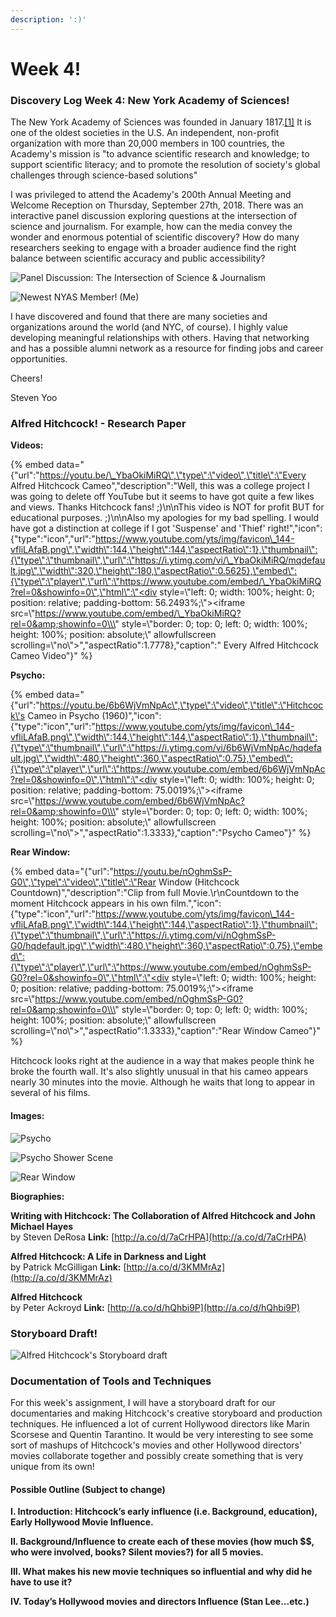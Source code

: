 ```yaml
---
description: ':)'
---
```


# Week 4!

### Discovery Log Week 4: New York Academy of Sciences!

The New York Academy of Sciences was founded in January 1817.[\[1\]](https://en.wikipedia.org/wiki/New_York_Academy_of_Sciences#cite_note-BaatzHistory-1) It is one of the oldest societies in the U.S. An independent, non-profit organization with more than 20,000 members in 100 countries, the Academy's mission is "to advance scientific research and knowledge; to support scientific literacy; and to promote the resolution of society's global challenges through science-based solutions"

I was privileged to attend the Academy's 200th Annual Meeting and Welcome Reception on Thursday, September 27th, 2018. There was an interactive panel discussion exploring questions at the intersection of science and journalism. For example, how can the media convey the wonder and enormous potential of scientific discovery? How do many researchers seeking to engage with a broader audience find  the right balance between scientific accuracy and public accessibility?

![Panel Discussion: The Intersection of Science &amp; Journalism](../.gitbook/assets/img_4728.jpg)

![Newest NYAS Member! \(Me\)](../.gitbook/assets/img_4732.jpg)

I have discovered and found that there are many societies and organizations around the world \(and NYC, of course\). I highly value developing meaningful relationships with others. Having  that networking and has a possible alumni network as a resource for finding jobs and career opportunities. 

Cheers!

Steven Yoo  


### Alfred Hitchcock! - Research Paper

**Videos:** 

{% embed data="{\"url\":\"https://youtu.be/\_YbaOkiMiRQ\",\"type\":\"video\",\"title\":\"Every Alfred Hitchcock Cameo\",\"description\":\"Well, this was a college project I was going to delete off YouTube but it seems to have got quite a few likes and views. Thanks Hitchcock fans! ;\)\\n\\nThis video is NOT for profit BUT for educational purposes. ;\)\\n\\nAlso my apologies for my bad spelling. I would have got a distinction at college if I got \'Suspense\' and \'Thief\' right!\",\"icon\":{\"type\":\"icon\",\"url\":\"https://www.youtube.com/yts/img/favicon\_144-vfliLAfaB.png\",\"width\":144,\"height\":144,\"aspectRatio\":1},\"thumbnail\":{\"type\":\"thumbnail\",\"url\":\"https://i.ytimg.com/vi/\_YbaOkiMiRQ/mqdefault.jpg\",\"width\":320,\"height\":180,\"aspectRatio\":0.5625},\"embed\":{\"type\":\"player\",\"url\":\"https://www.youtube.com/embed/\_YbaOkiMiRQ?rel=0&showinfo=0\",\"html\":\"<div style=\\\"left: 0; width: 100%; height: 0; position: relative; padding-bottom: 56.2493%;\\\"><iframe src=\\\"https://www.youtube.com/embed/\_YbaOkiMiRQ?rel=0&amp;showinfo=0\\\" style=\\\"border: 0; top: 0; left: 0; width: 100%; height: 100%; position: absolute;\\\" allowfullscreen scrolling=\\\"no\\\"></iframe></div>\",\"aspectRatio\":1.7778},\"caption\":\" Every Alfred Hitchcock Cameo Video\"}" %}

**Psycho:**

{% embed data="{\"url\":\"https://youtu.be/6b6WjVmNpAc\",\"type\":\"video\",\"title\":\"Hitchcock\'s Cameo in Psycho \(1960\)\",\"icon\":{\"type\":\"icon\",\"url\":\"https://www.youtube.com/yts/img/favicon\_144-vfliLAfaB.png\",\"width\":144,\"height\":144,\"aspectRatio\":1},\"thumbnail\":{\"type\":\"thumbnail\",\"url\":\"https://i.ytimg.com/vi/6b6WjVmNpAc/hqdefault.jpg\",\"width\":480,\"height\":360,\"aspectRatio\":0.75},\"embed\":{\"type\":\"player\",\"url\":\"https://www.youtube.com/embed/6b6WjVmNpAc?rel=0&showinfo=0\",\"html\":\"<div style=\\\"left: 0; width: 100%; height: 0; position: relative; padding-bottom: 75.0019%;\\\"><iframe src=\\\"https://www.youtube.com/embed/6b6WjVmNpAc?rel=0&amp;showinfo=0\\\" style=\\\"border: 0; top: 0; left: 0; width: 100%; height: 100%; position: absolute;\\\" allowfullscreen scrolling=\\\"no\\\"></iframe></div>\",\"aspectRatio\":1.3333},\"caption\":\"Psycho Cameo\"}" %}

**Rear Window:**

{% embed data="{\"url\":\"https://youtu.be/nOghmSsP-G0\",\"type\":\"video\",\"title\":\"Rear Window \(Hitchcock Countdown\)\",\"description\":\"Clip from full Movie.\\r\\nCountdown to the moment Hitchcock appears in his own film.\",\"icon\":{\"type\":\"icon\",\"url\":\"https://www.youtube.com/yts/img/favicon\_144-vfliLAfaB.png\",\"width\":144,\"height\":144,\"aspectRatio\":1},\"thumbnail\":{\"type\":\"thumbnail\",\"url\":\"https://i.ytimg.com/vi/nOghmSsP-G0/hqdefault.jpg\",\"width\":480,\"height\":360,\"aspectRatio\":0.75},\"embed\":{\"type\":\"player\",\"url\":\"https://www.youtube.com/embed/nOghmSsP-G0?rel=0&showinfo=0\",\"html\":\"<div style=\\\"left: 0; width: 100%; height: 0; position: relative; padding-bottom: 75.0019%;\\\"><iframe src=\\\"https://www.youtube.com/embed/nOghmSsP-G0?rel=0&amp;showinfo=0\\\" style=\\\"border: 0; top: 0; left: 0; width: 100%; height: 100%; position: absolute;\\\" allowfullscreen scrolling=\\\"no\\\"></iframe></div>\",\"aspectRatio\":1.3333},\"caption\":\"Rear Window Cameo\"}" %}

Hitchcock looks right at the audience in a way that makes people think he broke the fourth wall. It's also slightly unusual in that his cameo appears nearly 30 minutes into the movie. Although he waits that long to appear in several of his films.

#### **Images:**

![Psycho](../.gitbook/assets/creep.jpg)

![Psycho Shower Scene](../.gitbook/assets/psycho.jpg)

![Rear Window](../.gitbook/assets/hitchcock-main.jpg)

  
**Biographies:**

  
**Writing with Hitchcock: The Collaboration of Alfred Hitchcock and John Michael Hayes**   
by Steven DeRosa **Link:** [http://a.co/d/7aCrHPA](http://a.co/d/7aCrHPA)  
  
**Alfred Hitchcock: A Life in Darkness and Light**   
by Patrick McGilligan **Link:** [http://a.co/d/3KMMrAz](http://a.co/d/3KMMrAz)  
  
**Alfred Hitchcock**   
by Peter Ackroyd **Link:** [http://a.co/d/hQhbi9P](http://a.co/d/hQhbi9P)

### Storyboard Draft!

![Alfred Hitchcock&apos;s Storyboard draft](../.gitbook/assets/screen-shot-2018-10-02-at-2.15.50-pm.png)

### Documentation of Tools and Techniques

For this week's assignment, I will have a storyboard draft for our documentaries and making Hitchcock's creative storyboard and production techniques. He influenced a lot of current Hollywood directors like Marin Scorsese and Quentin Tarantino. It would be very interesting to see some sort of mashups of Hitchcock's movies and other Hollywood directors' movies collaborate together and possibly create something that is very unique from its own! 



#### Possible Outline \(Subject to change\)

**I. Introduction: Hitchcock’s early influence \(i.e. Background, education\), Early Hollywood Movie Influence.**

**II. Background/Influence to create each of these movies \(how much $$, who were involved, books? Silent movies?\) for all 5 movies.** 

**III. What makes his new movie techniques so influential and why did he have to use it?** 

**IV. Today’s Hollywood movies and directors Influence \(Stan Lee...etc.\)**  


  


### 



